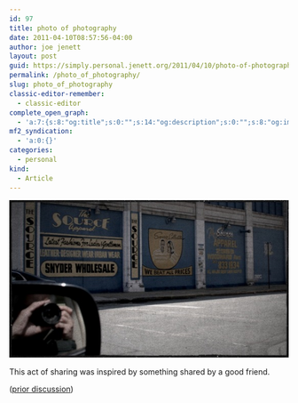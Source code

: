 ```yaml
---
id: 97
title: photo of photography
date: 2011-04-10T08:57:56-04:00
author: joe jenett
layout: post
guid: https://simply.personal.jenett.org/2011/04/10/photo-of-photography/
permalink: /photo_of_photography/
slug: photo_of_photography
classic-editor-remember:
  - classic-editor
complete_open_graph:
  - 'a:7:{s:8:"og:title";s:0:"";s:14:"og:description";s:0:"";s:8:"og:image";s:0:"";s:7:"og:type";s:0:"";s:12:"twitter:card";s:7:"summary";s:19:"twitter:description";s:0:"";s:15:"twitter:creator";s:0:"";}'
mf2_syndication:
  - 'a:0:{}'
categories:
  - personal
kind:
  - Article
---
```

<img src="../images/photo_of_photography.jpg" alt="photo of photography" style="border:none;" />

<p class="smaller">
  This act of sharing was inspired by something shared by a good friend.
</p>

([prior discussion](https://disqus.com/home/discussion/jenettsimplypersonal/jenettsimplypersonal_photo_of_photography/))